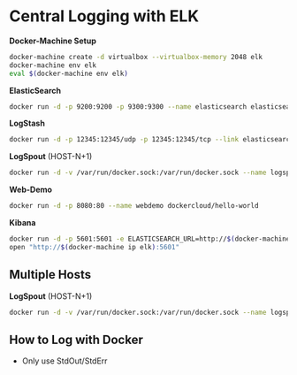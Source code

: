 # Central Logging with ELK

__Docker-Machine Setup__

```bash
docker-machine create -d virtualbox --virtualbox-memory 2048 elk
docker-machine env elk
eval $(docker-machine env elk)
```

__ElasticSearch__
```bash
docker run -d -p 9200:9200 -p 9300:9300 --name elasticsearch elasticsearch
```

__LogStash__
```bash
docker run -d -p 12345:12345/udp -p 12345:12345/tcp --link elasticsearch --name logstash logstash logstash -e 'input { syslog { port => 12345 type => "docker" } } output { elasticsearch { hosts => "192.168.99.102" } }'
```

__LogSpout__ (HOST-N+1)
```bash
docker run -d -v /var/run/docker.sock:/var/run/docker.sock --name logspout gliderlabs/logspout syslog://192.168.99.102:12345
```

__Web-Demo__
```bash
docker run -d -p 8080:80 --name webdemo dockercloud/hello-world
```

__Kibana__
```bash
docker run -d -p 5601:5601 -e ELASTICSEARCH_URL=http://$(docker-machine ip elk):9200 --name kibana kibana
open "http://$(docker-machine ip elk):5601"
```

## Multiple Hosts

__LogSpout__ (HOST-N+1)
```bash
docker run -d -v /var/run/docker.sock:/var/run/docker.sock --name logspout gliderlabs/logspout syslog://192.168.99.102:12345
```

## How to Log with Docker

* Only use StdOut/StdErr

